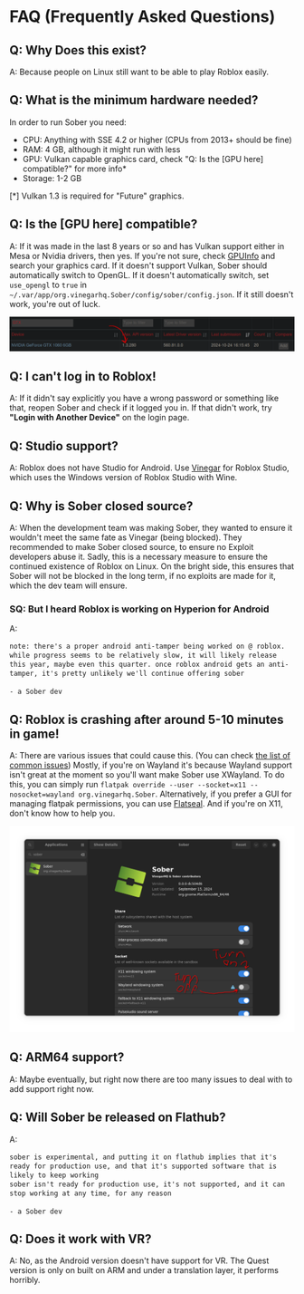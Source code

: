 # FAQ (Frequently Asked Questions)


## Q: Why Does this exist?
A: Because people on Linux still want to be able to play Roblox easily.


## Q: What is the minimum hardware needed?
In order to run Sober you need:
* CPU: Anything with SSE 4.2 or higher (CPUs from 2013+ should be fine)
* RAM: 4 GB, although it might run with less
* GPU: Vulkan capable graphics card, check "Q: Is the [GPU here] compatible?" for more info*
* Storage: 1-2 GB

<p class="tiny">[*] Vulkan 1.3 is required for "Future" graphics.<p>

## Q: Is the [GPU here] compatible?
A: If it was made in the last 8 years or so and has Vulkan support either in Mesa or Nvidia drivers, then yes. If you're not sure, check [GPUInfo](https://vulkan.gpuinfo.org/) and search your graphics card. If it doesn't support Vulkan, Sober should automatically switch to OpenGL. If it doesn't automatically switch, set `use_opengl` to `true` in `~/.var/app/org.vinegarhq.Sober/config/sober/config.json`. If it still doesn't work, you're out of luck.

![Vulkan Supported](./vulkaninfo.png)

## Q: I can't log in to Roblox!
A: If it didn't say explicitly you have a wrong password or something like that, reopen Sober and check if it logged you in. If that didn't work, try **"Login with Another Device"** on the login page.



## Q: Studio support?
A: Roblox does not have Studio for Android. Use [Vinegar](https://vinegarhq.org/) for Roblox Studio, which uses the Windows version of Roblox Studio with Wine.



## Q: Why is Sober closed source?
A: When the development team was making Sober, they wanted to ensure it wouldn't meet the same fate as Vinegar (being blocked). They recommended to make Sober closed source, to ensure no Exploit developers abuse it. Sadly, this is a necessary measure to ensure the continued existence of Roblox on Linux. On the bright side, this ensures that Sober will not be blocked in the long term, if no exploits are made for it, which the dev team will ensure.

### SQ: But I heard Roblox is working on Hyperion for Android
A:
```
note: there's a proper android anti-tamper being worked on @ roblox. while progress seems to be relatively slow, it will likely release this year, maybe even this quarter. once roblox android gets an anti-tamper, it's pretty unlikely we'll continue offering sober

- a Sober dev
```



## Q: Roblox is crashing after around 5-10 minutes in game!
A: There are various issues that could cause this. (You can check [the list of common issues](../Troubleshooting/index.md#known-general-issues)) Mostly, if you're on Wayland it's because Wayland support isn't great at the moment so you'll want make Sober use XWayland. To do this, you can simply run ```flatpak override --user --socket=x11 --nosocket=wayland org.vinegarhq.Sober```. Alternatively, if you prefer a GUI for managing flatpak permissions, you can use [Flatseal](https://flathub.org/apps/com.github.tchx84.Flatseal). And if you're on X11, don't know how to help you.

![Turn on XWayland](./xwaylandforever.png)



## Q: ARM64 support?
A: Maybe eventually, but right now there are too many issues to deal with to add support right now.



## Q: Will Sober be released on Flathub?
A:
```
sober is experimental, and putting it on flathub implies that it's ready for production use, and that it's supported software that is likely to keep working
sober isn't ready for production use, it's not supported, and it can stop working at any time, for any reason

- a Sober dev
```



## Q: Does it work with VR?
A: No, as the Android version doesn't have support for VR. The Quest version is only on built on ARM and under a translation layer, it performs horribly.

